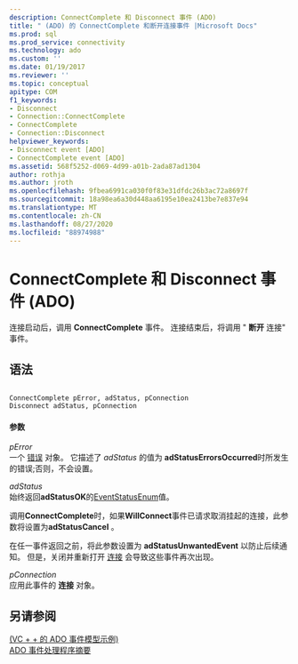 ```yaml
---
description: ConnectComplete 和 Disconnect 事件 (ADO)
title: " (ADO) 的 ConnectComplete 和断开连接事件 |Microsoft Docs"
ms.prod: sql
ms.prod_service: connectivity
ms.technology: ado
ms.custom: ''
ms.date: 01/19/2017
ms.reviewer: ''
ms.topic: conceptual
apitype: COM
f1_keywords:
- Disconnect
- Connection::ConnectComplete
- ConnectComplete
- Connection::Disconnect
helpviewer_keywords:
- Disconnect event [ADO]
- ConnectComplete event [ADO]
ms.assetid: 568f5252-d069-4d99-a01b-2ada87ad1304
author: rothja
ms.author: jroth
ms.openlocfilehash: 9fbea6991ca030f0f83e31dfdc26b3ac72a8697f
ms.sourcegitcommit: 18a98ea6a30d448aa6195e10ea2413be7e837e94
ms.translationtype: MT
ms.contentlocale: zh-CN
ms.lasthandoff: 08/27/2020
ms.locfileid: "88974988"
---
```

# <a name="connectcomplete-and-disconnect-events-ado"></a>ConnectComplete 和 Disconnect 事件 (ADO)
连接启动后，调用 **ConnectComplete** 事件。 连接结束后，将调用 " **断开** 连接" 事件。  
  
## <a name="syntax"></a>语法  
  
```  
  
ConnectComplete pError, adStatus, pConnection  
Disconnect adStatus, pConnection  
```  
  
#### <a name="parameters"></a>参数  
 *pError*  
 一个 [错误](./error-object.md) 对象。 它描述了 *adStatus* 的值为 **adStatusErrorsOccurred**时所发生的错误;否则，不会设置。  
  
 *adStatus*  
 始终返回**adStatusOK**的[EventStatusEnum](./eventstatusenum.md)值。  
  
 调用**ConnectComplete**时，如果**WillConnect**事件已请求取消挂起的连接，此参数将设置为**adStatusCancel** 。  
  
 在任一事件返回之前，将此参数设置为 **adStatusUnwantedEvent** 以防止后续通知。 但是，关闭并重新打开 [连接](./connection-object-ado.md) 会导致这些事件再次出现。  
  
 *pConnection*  
 应用此事件的 **连接** 对象。  
  
## <a name="see-also"></a>另请参阅  
 [ (VC + + 的 ADO 事件模型示例) ](./ado-events-model-example-vc.md)   
 [ADO 事件处理程序摘要](../../guide/data/ado-event-handler-summary.md)